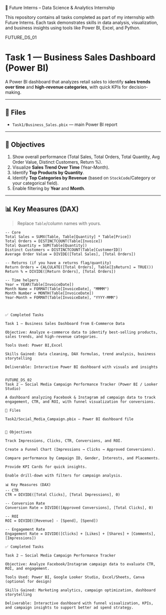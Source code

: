 

🚀 Future Interns – Data Science & Analytics Internship

This repository contains all tasks completed as part of my internship with Future Interns. Each task demonstrates skills in data analysis, visualization, and business insights using tools like Power BI, Excel, and Python.


FUTURE_DS_01

# Task 1 — Business Sales Dashboard (Power BI)

A Power BI dashboard that analyzes retail sales to identify **sales trends over time** and **high-revenue categories**, with quick KPIs for decision-making.

---

## 📁 Files
- `Task1/Business_Sales.pbix` — main Power BI report


---

## 🎯 Objectives
1. Show overall performance (Total Sales, Total Orders, Total Quantity, Avg Order Value, Distinct Customers, Return %).
2. Visualize **Sales Trend Over Time** (Year-Month).
3. Identify **Top Products by Quantity**.
4. Identify **Top Categories by Revenue** (based on `StockCode`/Category or your categorical field).
5. Enable filtering by **Year** and **Month**.

---

## 📊 Key Measures (DAX)
> Replace `Table`/column names with yours.

```DAX
-- Core
Total Sales = SUMX(Table, Table[Quantity] * Table[Price])
Total Orders = DISTINCTCOUNT(Table[Invoice])
Total Quantity = SUM(Table[Quantity])
Distinct Customers = DISTINCTCOUNT(Table[CustomerID])
Average Order Value = DIVIDE([Total Sales], [Total Orders])

-- Returns (if you have a returns flag/quantity)
Return Orders = CALCULATE([Total Orders], Table[IsReturn] = TRUE())
Return % = DIVIDE([Return Orders], [Total Orders])

-- Time helpers
Year = YEAR(Table[InvoiceDate])
Month Name = FORMAT(Table[InvoiceDate], "MMMM")
Month Number = MONTH(Table[InvoiceDate])
Year-Month = FORMAT(Table[InvoiceDate], "YYYY-MMM")



✅ Completed Tasks

Task 1 – Business Sales Dashboard from E-Commerce Data

Objective: Analyze e-commerce data to identify best-selling products, sales trends, and high-revenue categories.

Tools Used: Power BI,Excel

Skills Gained: Data cleaning, DAX formulas, trend analysis, business storytelling

Deliverable: Interactive Power BI dashboard with visuals and insights


FUTURE_DS_02
Task 2 — Social Media Campaign Performance Tracker (Power BI / Looker Studio)

A dashboard analyzing Facebook & Instagram ad campaign data to track engagement, CTR, and ROI, with funnel visualization for conversions.

📁 Files

Task2/Social_Media_Campaign.pbix — Power BI dashboard file


🎯 Objectives

Track Impressions, Clicks, CTR, Conversions, and ROI.

Create a Funnel Chart (Impressions → Clicks → Approved Conversions).

Compare performance by Campaign ID, Gender, Interests, and Placements.

Provide KPI Cards for quick insights.

Enable drill-down with filters for campaign analysis.

📊 Key Measures (DAX)
-- CTR
CTR = DIVIDE([Total Clicks], [Total Impressions], 0)

-- Conversion Rate
Conversion Rate = DIVIDE([Approved Conversions], [Total Clicks], 0)

-- ROI
ROI = DIVIDE([Revenue] - [Spend], [Spend])

-- Engagement Rate
Engagement Rate = DIVIDE([Clicks] + [Likes] + [Shares] + [Comments], [Impressions])

✅ Completed Tasks

Task 2 – Social Media Campaign Performance Tracker

Objective: Analyze Facebook/Instagram campaign data to evaluate CTR, ROI, and engagement.

Tools Used: Power BI, Google Looker Studio, Excel/Sheets, Canva (optional for design)

Skills Gained: Marketing analytics, campaign optimization, dashboard storytelling

Deliverable: Interactive dashboard with funnel visualization, KPIs, and campaign insights to support better ad spend strategy.
